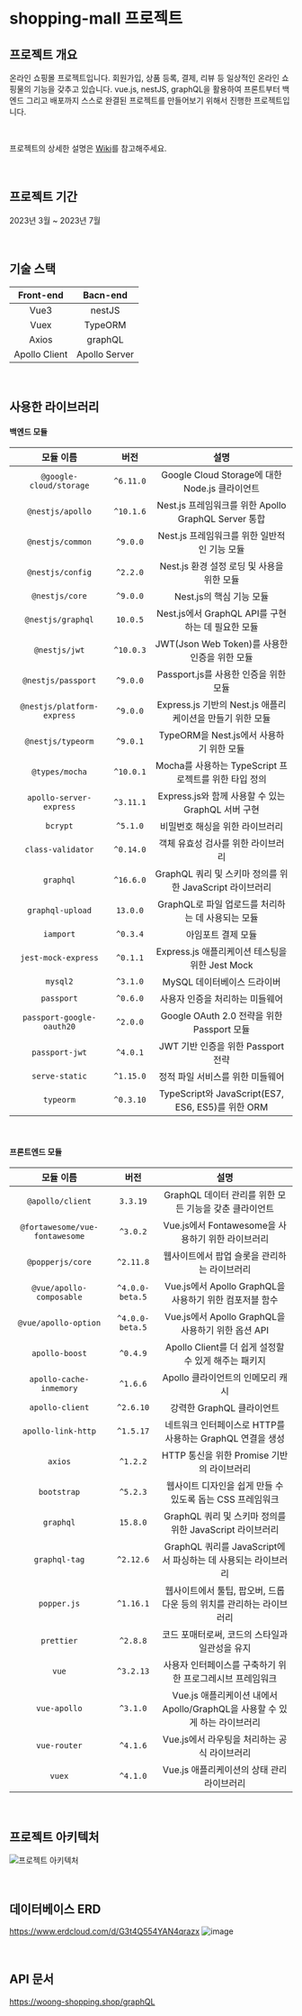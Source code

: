 # shopping-mall 프로젝트
## 프로젝트 개요
온라인 쇼핑몰 프로젝트입니다. 회원가입, 상품 등록, 결제, 리뷰 등 일상적인 온라인 쇼핑물의 기능을 갖추고 있습니다. vue.js, nestJS, graphQL을 활용하여 프론트부터 백엔드 그리고 배포까지 스스로 완결된 프로젝트를 만들어보기 위해서 진행한 프로젝트입니다.

<br>

 프로젝트의 상세한 설명은 [Wiki](https://github.com/HaewoongGit/shopping-mall/wiki)를 참고해주세요.

<br>

## 프로젝트 기간
2023년 3월 ~ 2023년 7월

<br>

## 기술 스택
| Front-end | Bacn-end |
| :---:     | :---:    |
| Vue3   | nestJS   |
| Vuex  | TypeORM  |
| Axios | graphQL |
| Apollo Client | Apollo Server |

<br>

## 사용한 라이브러리
#### 백엔드 모듈
| 모듈 이름 | 버전 | 설명 |
|:--------:|:------:|:--------:|
| `@google-cloud/storage` | `^6.11.0` | Google Cloud Storage에 대한 Node.js 클라이언트 |
| `@nestjs/apollo` | `^10.1.6` | Nest.js 프레임워크를 위한 Apollo GraphQL Server 통합 |
| `@nestjs/common` | `^9.0.0` | Nest.js 프레임워크를 위한 일반적인 기능 모듈 |
| `@nestjs/config` | `^2.2.0` | Nest.js 환경 설정 로딩 및 사용을 위한 모듈 |
| `@nestjs/core` | `^9.0.0` | Nest.js의 핵심 기능 모듈 |
| `@nestjs/graphql` | `10.0.5` | Nest.js에서 GraphQL API를 구현하는 데 필요한 모듈 |
| `@nestjs/jwt` | `^10.0.3` | JWT(Json Web Token)를 사용한 인증을 위한 모듈 |
| `@nestjs/passport` | `^9.0.0` | Passport.js를 사용한 인증을 위한 모듈 |
| `@nestjs/platform-express` | `^9.0.0` | Express.js 기반의 Nest.js 애플리케이션을 만들기 위한 모듈 |
| `@nestjs/typeorm` | `^9.0.1` | TypeORM을 Nest.js에서 사용하기 위한 모듈 |
| `@types/mocha` | `^10.0.1` | Mocha를 사용하는 TypeScript 프로젝트를 위한 타입 정의 |
| `apollo-server-express` | `^3.11.1` | Express.js와 함께 사용할 수 있는 GraphQL 서버 구현 |
| `bcrypt` | `^5.1.0` | 비밀번호 해싱을 위한 라이브러리 |
| `class-validator` | `^0.14.0` | 객체 유효성 검사를 위한 라이브러리 |
| `graphql` | `^16.6.0` | GraphQL 쿼리 및 스키마 정의를 위한 JavaScript 라이브러리 |
| `graphql-upload` | `13.0.0` | GraphQL로 파일 업로드를 처리하는 데 사용되는 모듈 |
| `iamport` | `^0.3.4` | 아임포트 결제 모듈 |
| `jest-mock-express` | `^0.1.1` | Express.js 애플리케이션 테스팅을 위한 Jest Mock |
| `mysql2` | `^3.1.0` | MySQL 데이터베이스 드라이버 |
| `passport` | `^0.6.0` | 사용자 인증을 처리하는 미들웨어 |
| `passport-google-oauth20` | `^2.0.0` | Google OAuth 2.0 전략을 위한 Passport 모듈 |
| `passport-jwt` | `^4.0.1` | JWT 기반 인증을 위한 Passport 전략 |
| `serve-static` | `^1.15.0` | 정적 파일 서비스를 위한 미들웨어 |
| `typeorm` | `^0.3.10` | TypeScript와 JavaScript(ES7, ES6, ES5)를 위한 ORM |

<br>

#### 프론트엔드 모듈
| 모듈 이름 | 버전 | 설명 |
|:--------:|:------:|:--------:|
| `@apollo/client` | `3.3.19` | GraphQL 데이터 관리를 위한 모든 기능을 갖춘 클라이언트 |
| `@fortawesome/vue-fontawesome` | `^3.0.2` | Vue.js에서 Fontawesome을 사용하기 위한 라이브러리 |
| `@popperjs/core` | `^2.11.8` | 웹사이트에서 팝업 슬롯을 관리하는 라이브러리 |
| `@vue/apollo-composable` | `^4.0.0-beta.5` | Vue.js에서 Apollo GraphQL을 사용하기 위한 컴포저블 함수 |
| `@vue/apollo-option` | `^4.0.0-beta.5` | Vue.js에서 Apollo GraphQL을 사용하기 위한 옵션 API |
| `apollo-boost` | `^0.4.9` | Apollo Client를 더 쉽게 설정할 수 있게 해주는 패키지 |
| `apollo-cache-inmemory` | `^1.6.6` | Apollo 클라이언트의 인메모리 캐시 |
| `apollo-client` | `^2.6.10` | 강력한 GraphQL 클라이언트 |
| `apollo-link-http` | `^1.5.17` | 네트워크 인터페이스로 HTTP를 사용하는 GraphQL 연결을 생성 |
| `axios` | `^1.2.2` | HTTP 통신을 위한 Promise 기반의 라이브러리 |
| `bootstrap` | `^5.2.3` | 웹사이트 디자인을 쉽게 만들 수 있도록 돕는 CSS 프레임워크 |
| `graphql` | `15.8.0` | GraphQL 쿼리 및 스키마 정의를 위한 JavaScript 라이브러리 |
| `graphql-tag` | `^2.12.6` | GraphQL 쿼리를 JavaScript에서 파싱하는 데 사용되는 라이브러리 |
| `popper.js` | `^1.16.1` | 웹사이트에서 툴팁, 팝오버, 드롭다운 등의 위치를 관리하는 라이브러리 |
| `prettier` | `^2.8.8` | 코드 포매터로써, 코드의 스타일과 일관성을 유지 |
| `vue` | `^3.2.13` | 사용자 인터페이스를 구축하기 위한 프로그레시브 프레임워크 |
| `vue-apollo` | `^3.1.0` | Vue.js 애플리케이션 내에서 Apollo/GraphQL을 사용할 수 있게 하는 라이브러리 |
| `vue-router` | `^4.1.6` | Vue.js에서 라우팅을 처리하는 공식 라이브러리 |
| `vuex` | `^4.1.0` | Vue.js 애플리케이션의 상태 관리 라이브러리 |


<br>

## 프로젝트 아키텍처

![프로젝트 아키텍처](https://github.com/HaewoongGit/shopping-mall/assets/107612118/3c4f0198-cf9e-401c-87a3-2f2e715823bd)



<br>

## 데이터베이스 ERD
https://www.erdcloud.com/d/G3t4Q554YAN4qrazx
![image](https://github.com/HaewoongGit/shopping-mall/assets/107612118/4a69526a-24ce-4fb6-9bb4-a57d825ff5d9)


<br>

## API 문서
https://woong-shopping.shop/graphQL
